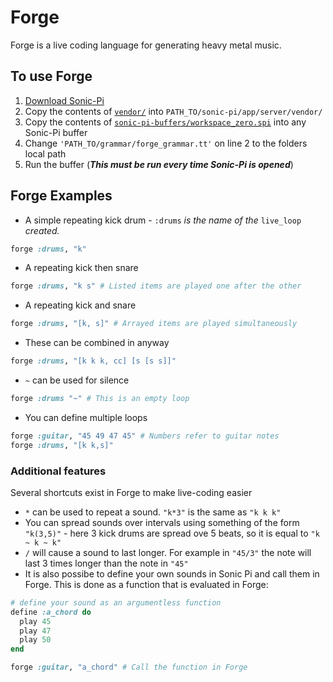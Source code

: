 # Forge
Forge is a live coding language for generating heavy metal music.

## To use Forge
1. [Download Sonic-Pi](http://sonic-pi.net/ "Download Sonic-Pi")
2. Copy the contents of [`vendor/`](vendor/) into `PATH_TO/sonic-pi/app/server/vendor/`
3. Copy the contents of [`sonic-pi-buffers/workspace_zero.spi`](sonic-pi-buffers/workspace_zero.spi) into any Sonic-Pi buffer
4. Change `'PATH_TO/grammar/forge_grammar.tt'` on line 2 to the folders local path
5. Run the buffer (**_This must be run every time Sonic-Pi is opened_**)

## Forge Examples
* A simple repeating kick drum  - `:drums` *is the name of the* `live_loop` *created.*
```ruby
forge :drums, "k"
```
* A repeating kick then snare
```ruby
forge :drums, "k s" # Listed items are played one after the other
```
* A repeating kick and snare
```ruby
forge :drums, "[k, s]" # Arrayed items are played simultaneously
```
* These can be combined in anyway
```ruby
forge :drums, "[k k k, cc] [s [s s]]"
```
* `~` can be used for silence
```ruby
forge :drums "~" # This is an empty loop 
```
* You can define multiple loops
```ruby
forge :guitar, "45 49 47 45" # Numbers refer to guitar notes
forge :drums, "[k k,s]"
```
### Additional features
Several shortcuts exist in Forge to make live-coding easier

* `*` can be used to repeat a sound. `"k*3"` is the same as `"k k k"`
* You can spread sounds over intervals using something of the form `"k(3,5)"` - here 3 kick drums are spread ove 5 beats, so it is equal to `"k ~ k ~ k"`
* `/` will cause a sound to last longer. For example in `"45/3"` the note will last 3 times longer than the note in `"45"`
* It is also possibe to define your own sounds in Sonic Pi and call them in Forge. This is done as a function that is evaluated in Forge:
```ruby
# define your sound as an argumentless function
define :a_chord do
  play 45
  play 47
  play 50
end

forge :guitar, "a_chord" # Call the function in Forge
```
